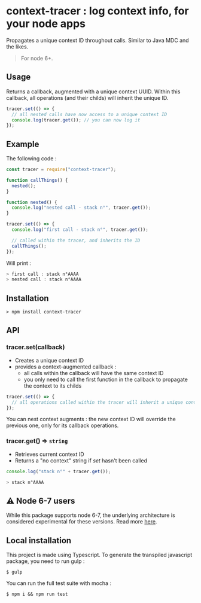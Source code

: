 # context-tracer : log context info, for your node apps

Propagates a unique context ID throughout calls. Similar to Java MDC and the likes.

> For node 6+.

## Usage

Returns a callback, augmented with a unique context UUID. Within this callback, all operations (and their childs) will inherit the unique ID.

```js
tracer.set(() => {
  // all nested calls have now access to a unique context ID
  console.log(tracer.get()); // you can now log it
});
```

## Example

The following code :

```js
const tracer = require("context-tracer");

function callThings() {
  nested();
}

function nested() {
  console.log("nested call - stack n°", tracer.get());
}

tracer.set(() => {
  console.log("first call - stack n°", tracer.get());

  // called within the tracer, and inherits the ID
  callThings();
});
```

Will print :

```js
> first call : stack n°AAAA
> nested call : stack n°AAAA
```

## Installation

`> npm install context-tracer`

## API

### tracer.set(callback)

* Creates a unique context ID
* provides a context-augmented callback :
  * all calls within the callback will have the same context ID
  * you only need to call the first function in the callback to propagate the context to its childs

```js
tracer.set(() => {
  // all operations called within the tracer will inherit a unique context ID
});
```

You can nest context augments : the new context ID will override the previous one, only for its callback operations.

### tracer.get() ⇒ `string`

* Retrieves current context ID
* Returns a "no context" string if _set_ hasn't been called

```js
console.log("stack n°" + tracer.get());

> stack n°AAAA
```

## :warning: Node 6-7 users

While this package supports node 6-7, the underlying architecture is considered experimental for these versions. Read more [here](https://www.npmjs.com/package/cls-hooked).

## Local installation

This project is made using Typescript. To generate the transpiled javascript package, you need to run gulp :

`$ gulp`

You can run the full test suite with mocha :

`$ npm i && npm run test`

